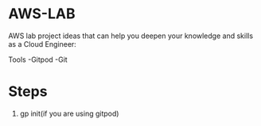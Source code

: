 # AWS-LAB

AWS lab project ideas that can help you deepen your knowledge and skills as a Cloud Engineer:



Tools
-Gitpod
-Git
 # Steps
1. gp init(if you are using gitpod)


